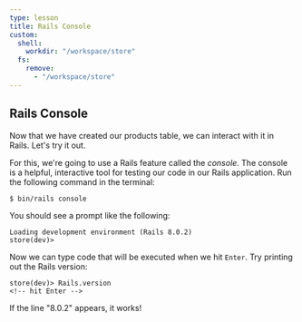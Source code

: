 ```yaml
---
type: lesson
title: Rails Console
custom:
  shell:
    workdir: "/workspace/store"
  fs:
    remove:
      - "/workspace/store"
---
```


Rails Console
-------------------

Now that we have created our products table, we can interact with it in Rails.
Let's try it out.

For this, we're going to use a Rails feature called the *console*. The console
is a helpful, interactive tool for testing our code in our Rails application. Run the following command in the terminal:

```bash
$ bin/rails console
```

You should see a prompt like the following:

```irb
Loading development environment (Rails 8.0.2)
store(dev)>
```

Now we can type code that will be executed when we hit `Enter`. Try
printing out the Rails version:

```irb
store(dev)> Rails.version
<!-- hit Enter -->
```

If the line "8.0.2" appears, it works!
